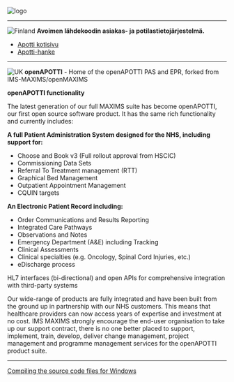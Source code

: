 
![logo](http://www.designmantic.com/create_thumb?id=1239&company=openApotti&slogan=&variant=1)

---

![Finland](http://www.saimaanlaguuni.fi/fi.gif)
**Avoimen lähdekoodin asiakas- ja potilastietojärjestelmä.**

* [Apotti kotisivu](http://www.hel.fi/hki/apotti/fi/Etusivu)
* [Apotti-hanke](https://fi.wikipedia.org/wiki/Apotti-hanke)

---

![UK](http://konffa.com/img/flag-uk-small.jpg)
**openAPOTTI** - Home of the openAPOTTI PAS and EPR, forked from IMS-MAXIMS/openMAXIMS

**openAPOTTI functionality**

The latest generation of our full MAXIMS suite has become openAPOTTI, our first open source software product. It has the same rich functionality and currently includes:

**A full Patient Administration System designed for the NHS, including support for:**

*  Choose and Book v3 (Full rollout approval from HSCIC)
*  Commissioning Data Sets
*  Referral To Treatment management (RTT)
*  Graphical Bed Management
*  Outpatient Appointment Management
*  CQUIN targets

**An Electronic Patient Record including:**

*  Order Communications and Results Reporting
*  Integrated Care Pathways
*  Observations and Notes
*  Emergency Department (A&E) including Tracking
*  Clinical Assessments
*  Clinical specialties (e.g. Oncology, Spinal Cord Injuries, etc.)
*  eDischarge process

HL7 interfaces (bi-directional) and open APIs for comprehensive integration with third-party systems

Our wide-range of products are fully integrated and have been built from the ground up in partnership with our NHS customers. This means that healthcare providers can now access years of expertise and investment at no cost. IMS MAXIMS strongly encourage the end-user organisation to take up our support contract, there is no one better placed to support, implement, train, develop, deliver change management, project management and programme management services for the openAPOTTI product suite.

---

[Compiling the source code files for Windows](https://github.com/oopcell/openApotti/tree/master/Source%20Library)
